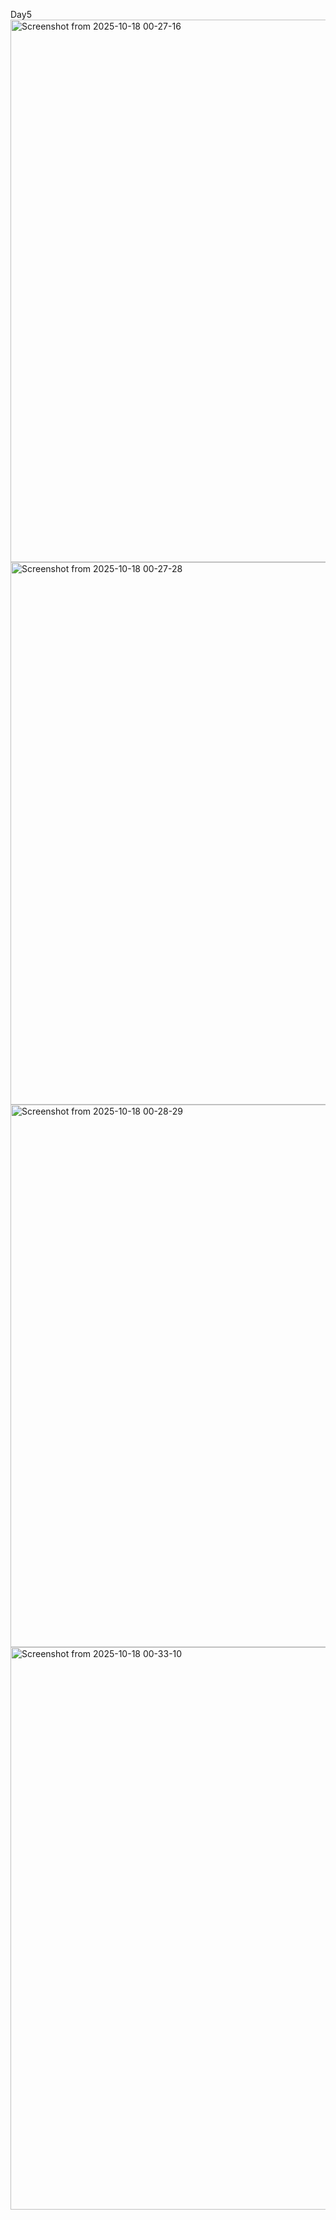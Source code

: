 Day5
<img width="1534" height="868" alt="Screenshot from 2025-10-18 00-27-16" src="https://github.com/user-attachments/assets/fba633c7-4c48-4a2c-ad44-966514b5b041" />
<img width="1534" height="868" alt="Screenshot from 2025-10-18 00-27-28" src="https://github.com/user-attachments/assets/db853b19-34f4-4c3d-a195-af5099d1898a" />
<img width="1534" height="868" alt="Screenshot from 2025-10-18 00-28-29" src="https://github.com/user-attachments/assets/a30e15a6-57f8-4847-abbe-72da7b4d0e57" />
<img width="1600" height="900" alt="Screenshot from 2025-10-18 00-33-10" src="https://github.com/user-attachments/assets/180bef3c-f671-44d0-8d93-8da708632699" />

